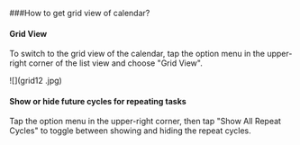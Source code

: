 ###How to get grid view of calendar?

#### Grid View

To switch to the grid view of the calendar, tap the option menu in the upper-right corner of the list view and choose "Grid View".

![](grid12 .jpg)

#### Show or hide future cycles for repeating tasks

Tap the option menu in the upper-right corner, then tap "Show All Repeat Cycles" to toggle between showing and hiding the repeat cycles.
